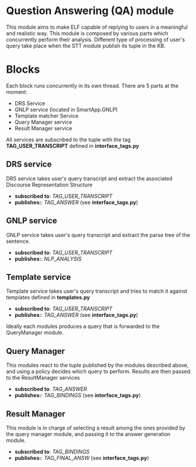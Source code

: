 # Question Answering (QA) module
This module aims to make ELF capable of replying to users in a meaningful and realistic way.
This module is composed by various parts which concurrently perform their analysis.
Different type of processing of user's query take place when the STT module publish its tuple in the KB.

# Blocks
Each block runs concurrently in its own thread. There are 5 parts at the moment:

- DRS Service
- GNLP service (located in SmartApp.GNLP)
- Template matcher Service
- Query Manager service
- Result Manager service

All services are subscribed to the tuple with the tag **TAG_USER_TRANSCRIPT** defined in __interface_tags.py__

## DRS service
DRS service takes user's query transcript and extract the associated Discourse Representation Structure
- __**subscribed to**__: *TAG_USER_TRANSCRIPT*
- __**publishes:**__: *TAG_ANSWER*
(see __interface_tags.py__)

## GNLP service
GNLP service takes user's query transcript and extract the parse tree of the sentence.
- __**subscribed to**__: *TAG_USER_TRANSCRIPT*
- __**publishes:**__: *NLP_ANALYSIS*

## Template service
Template service takes user's query transcript and tries to match it against templates defined in __templates.py__
- __**subscribed to**__: *TAG_USER_TRANSCRIPT*
- __**publishes:**__: *TAG_ANSWER*
(see __interface_tags.py__)

Ideally each modules produces a query that is forwarded to the QueryManager module.

## Query Manager
This modules react to the tuple published by the modules described above, and using a policy decides which query to perform.
Results are then passed to the ResultManager services
- __**subscribed to**__: *TAG_ANSWER*
- __**publishes:**__: *TAG_BINDINGS*
(see __interface_tags.py__)

## Result Manager
This module is in charge of selecting a result among the ones provided by the query manager module, and passing it to the answer generation module.
- __**subscribed to**__: *TAG_BINDINGS*
- __**publishes:**__: *TAG_FINAL_ANSW*
(see __interface_tags.py__)
